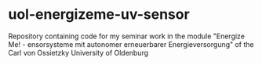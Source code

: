 # uol-energizeme-uv-sensor
Repository containing code for my seminar work in the module "Energize Me! - ensorsysteme mit autonomer erneuerbarer Energieversorgung" of the Carl von Ossietzky University of Oldenburg

